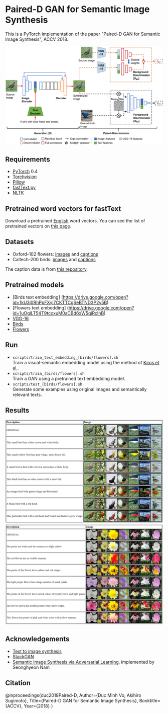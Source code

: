 # Paired-D GAN for Semantic Image Synthesis

This is a PyTorch implementation of the paper "Paired-D GAN for Semantic Image Synthesis", ACCV 2018.

![Model architecture](images/framework.png)

## Requirements
- [PyTorch](https://github.com/pytorch/pytorch) 0.4
- [Torchvision](https://github.com/pytorch/vision)
- [Pillow](https://pillow.readthedocs.io/en/4.2.x/)
- [fastText.py](https://github.com/salestock/fastText.py)
- [NLTK](http://www.nltk.org)

## Pretrained word vectors for fastText
Download a pretrained [English](https://s3-us-west-1.amazonaws.com/fasttext-vectors/wiki.en.zip) word vectors. You can see the list of pretrained vectors on [this page](https://github.com/facebookresearch/fastText/blob/master/pretrained-vectors.md).

## Datasets
- Oxford-102 flowers: [images](http://www.robots.ox.ac.uk/~vgg/data/flowers/102) and [captions](https://drive.google.com/file/d/0B0ywwgffWnLLMl9uOU91MV80cVU/view?usp=sharing)
- Caltech-200 birds: [images](http://www.vision.caltech.edu/visipedia/CUB-200-2011.html) and [captions](https://drive.google.com/file/d/0B0ywwgffWnLLLUc2WHYzM0Q2eWc/view?usp=sharing)

The caption data is from [this repository](https://github.com/reedscot/icml2016). 

## Pretrained models
- [Birds text embedding] (https://drive.google.com/open?id=1kU3j0RhPpFXyi7CKTTCgSeBTND3P2y5B)
- [Flowers text embedding] (https://drive.google.com/open?id=1uOglLT54T9tcoxuM0aCBd6xW5qiRcIhB)
- [VGG-16](https://drive.google.com/open?id=1iLX_-xJjX-FuKQJJJM2HE6MKKUXbhUZV)
- [Birds](https://drive.google.com/open?id=12TzCRpCSPRBmQ9dSR6d-qLkG_E6fOfXw)
- [Flowers](https://drive.google.com/open?id=1olZ0ViipY328dcG2QqBhEpG8gAPln_8Y)

## Run
- `scripts/train_text_embedding_[birds/flowers].sh`  
Train a visual-semantic embedding model using the method of [Kiros et al.](https://arxiv.org/abs/1411.2539).
- `scripts/train_[birds/flowers].sh`  
Train a GAN using a pretrained text embedding model.
- `scripts/test_[birds/flowers].sh`  
Generate some examples using original images and semantically relevant texts.

## Results
![Birds](images/birds.PNG)
![Flowers](images/flowers.PNG)


## Acknowledgements
- [Text to image synthesis](https://github.com/reedscot/icml2016)
- [StackGAN](https://github.com/hanzhanggit/StackGAN)
- [Semantic Image Synthesis via Adversarial Learning](https://github.com/woozzu/dong_iccv_2017), implemented by Seonghyeon Nam

## Citation
@inproceedings{duc2018Paired-D,
Author={Duc Minh Vo, Akihiro Sugimoto},
Title={Paired-D GAN for Semantic Image Synthesis},
Booktitle={ACCV},
Year={2018}
}
